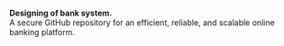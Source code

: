 **Designing of bank system.**
<br>
A secure GitHub repository for an efficient, reliable, and scalable online banking platform.
